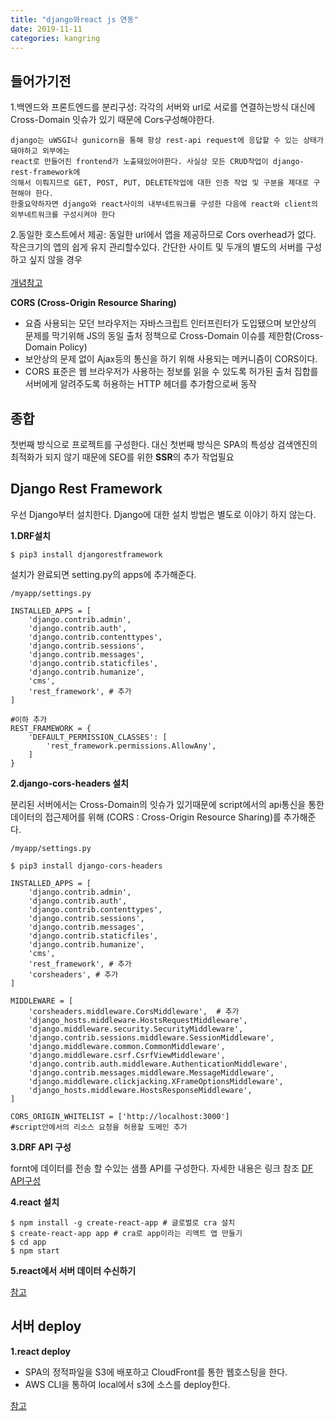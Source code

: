 ```yaml
---
title: "django와react js 연동"
date: 2019-11-11
categories: kangring
---
```


## 들어가기전
1.백엔드와 프론트엔드를 분리구성: 각각의 서버와 url로 서로를 연결하는방식 대신에 Cross-Domain 잇슈가 있기 때문에 Cors구성해야한다.
```
django는 uWSGI나 gunicorn을 통해 항상 rest-api request에 응답할 수 있는 상태가 돼야하고 외부에는 
react로 만들어진 frontend가 노출돼있어야한다. 사실상 모든 CRUD작업이 django-rest-framework에 
의해서 이뤄지므로 GET, POST, PUT, DELETE작업에 대한 인증 작업 및 구분을 제대로 구현해야 한다. 
한줄요약하자면 django와 react사이의 내부네트워크를 구성한 다음에 react와 client의 외부네트워크를 구성시켜야 한다
```

2.동일한 호스트에서 제공: 동일한 url에서 앱을 제공하므로 Cors overhead가 없다. 작은크기의 앱의 쉽게 유지 관리할수있다. 
간단한 사이트 및 두개의 별도의 서버를 구성하고 싶지 않을 경우
<br/><br/>
[개념참고](https://this-programmer.com/entry/%EA%B0%84%EB%8B%A8%ED%95%9C-react-JS-Django-%EC%96%B4%ED%94%8C%EB%A6%AC%EC%BC%80%EC%9D%B4%EC%85%98-%EB%A7%8C%EB%93%A4%EA%B8%B0)

**CORS (Cross-Origin Resource Sharing)**

- 요즘 사용되는 모던 브라우저는 자바스크립트 인터프린터가 도입됐으며 보안상의 문제를 막기위해 JS의 동일 출처 정책으로
Cross-Domain 이슈를 제한함(Cross-Domain Policy)
- 보안상의 문제 없이 Ajax등의 통신을 하기 위해 사용되는 메커니즘이 CORS이다.
- CORS 표준은 웹 브라우저가 사용하는 정보를 읽을 수 있도록 허가된 출처 집합를 서버에게 알려주도록 
허용하는 HTTP 헤더를 추가함으로써 동작

## 종합
첫번째 방식으로 프로젝트를 구성한다. 대신 첫번째 방식은 SPA의 특성상 검색엔진의 최적화가 되지 않기 때문에 SEO를 위한 **SSR**의 추가 작업필요


## Django Rest Framework
우선 Django부터 설치한다. Django에 대한 설치 방법은 별도로 이야기 하지 않는다.

**1.DRF설치**
```
$ pip3 install djangorestframework
```

설치가 완료되면 setting.py의 apps에 추가해준다.
```
/myapp/settings.py

INSTALLED_APPS = [
    'django.contrib.admin',
    'django.contrib.auth',
    'django.contrib.contenttypes',
    'django.contrib.sessions',
    'django.contrib.messages',
    'django.contrib.staticfiles',
    'django.contrib.humanize',
    'cms',
    'rest_framework', # 추가
]

#이하 추가
REST_FRAMEWORK = {
    'DEFAULT_PERMISSION_CLASSES': [
        'rest_framework.permissions.AllowAny',
    ]
}

```

**2.django-cors-headers 설치**

분리된 서버에서는 Cross-Domain의 잇슈가 있기때문에 script에서의 api통신을 통한 데이터의 접근제어를 위해 (CORS : Cross-Origin Resource Sharing)를 추가해준다.
```
/myapp/settings.py

$ pip3 install django-cors-headers

INSTALLED_APPS = [
    'django.contrib.admin',
    'django.contrib.auth',
    'django.contrib.contenttypes',
    'django.contrib.sessions',
    'django.contrib.messages',
    'django.contrib.staticfiles',
    'django.contrib.humanize',
    'cms',
    'rest_framework', # 추가
    'corsheaders', # 추가
]

MIDDLEWARE = [
    'corsheaders.middleware.CorsMiddleware',  # 추가
    'django_hosts.middleware.HostsRequestMiddleware',
    'django.middleware.security.SecurityMiddleware',
    'django.contrib.sessions.middleware.SessionMiddleware',
    'django.middleware.common.CommonMiddleware',
    'django.middleware.csrf.CsrfViewMiddleware',
    'django.contrib.auth.middleware.AuthenticationMiddleware',
    'django.contrib.messages.middleware.MessageMiddleware',
    'django.middleware.clickjacking.XFrameOptionsMiddleware',
    'django_hosts.middleware.HostsResponseMiddleware',
]

CORS_ORIGIN_WHITELIST = ['http://localhost:3000']
#script안에서의 리소스 요청을 허용할 도메인 추가
```

**3.DRF API 구성**

fornt에 데이터를 전송 할 수있는 샘플 API를 구성한다. 
자세한 내용은 링크 참조
[DF API구성](https://this-programmer.com/entry/%EA%B0%84%EB%8B%A8%ED%95%9C-react-JS-Django-%EC%96%B4%ED%94%8C%EB%A6%AC%EC%BC%80%EC%9D%B4%EC%85%98-%EB%A7%8C%EB%93%A4%EA%B8%B0)

**4.react 설치**
```
$ npm install -g create-react-app # 글로벌로 cra 설치
$ create-react-app app # cra로 app이라는 리액트 앱 만들기
$ cd app
$ npm start
```

**5.react에서 서버 데이터 수신하기**

[참고](https://this-programmer.com/entry/%EA%B0%84%EB%8B%A8%ED%95%9C-react-JS-Django-%EC%96%B4%ED%94%8C%EB%A6%AC%EC%BC%80%EC%9D%B4%EC%85%98-%EB%A7%8C%EB%93%A4%EA%B8%B0)


## 서버 deploy

**1.react deploy**

<ul>
    <li>SPA의 정적파일을 S3에 배포하고 CloudFront를 통한 웹호스팅을 한다. </li>
    <li>AWS CLI을 통하여 local에서 s3에 소스를 deploy한다.</li>
</ul>

[참고](https://react-etc.vlpt.us/08.deploy-s3.html)

